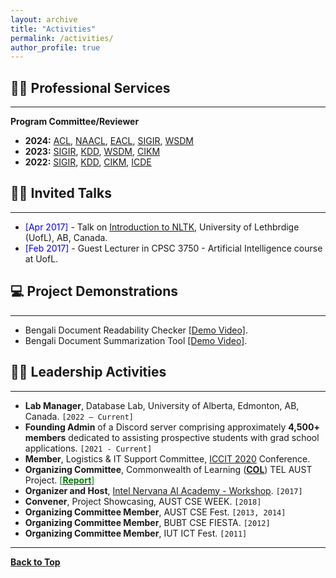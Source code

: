 ```yaml
---
layout: archive
title: "Activities"
permalink: /activities/
author_profile: true
---
```


## 👨‍💻 Professional Services
-------------------------

**Program Committee/Reviewer**

- **2024:** [ACL](https://2024.aclweb.org/), [NAACL](https://2024.naacl.org/), [EACL](https://2024.eacl.org/), [SIGIR](https://sigir-2024.github.io/), [WSDM](https://www.wsdm-conference.org/2024/)
- **2023:** [SIGIR](https://sigir.org/sigir2023/), [KDD](https://kdd.org/kdd2023/), [WSDM](https://www.wsdm-conference.org/2023/), [CIKM](https://uobevents.eventsair.com/cikm2023/)
- **2022:** [SIGIR](https://sigir.org/sigir2022/), [KDD](https://kdd.org/kdd2022/), [CIKM](https://www.cikm2022.org/), [ICDE](https://icde2022.ieeecomputer.my/)
<!-- - **2020:** [ICCIT](https://iccit.org.bd/2020/) -->
<!-- - **2019:** [ICIET](http://www.enggtech.du.ac.bd/iciet-2019/) -->

## 👨‍🏫 Invited Talks
----------------
- <span style="color:Blue"> [Apr 2017] </span> - Talk on [Introduction to NLTK](https://tafseer-nayeem.github.io/files/Introduction_to_NLTK.pdf), University of Lethbrdige (UofL), AB, Canada. 
- <span style="color:Blue"> [Feb 2017] </span> - Guest Lecturer in CPSC 3750 - Artificial Intelligence course at UofL.

## 💻 Project Demonstrations 
----------------
* Bengali Document Readability Checker [[Demo Video]](https://youtu.be/U05Pf9Y4tCQ).
* Bengali Document Summarization Tool [[Demo Video]](https://youtu.be/LrnskktiXcg).

## 👨‍⚖️ Leadership Activities
------------------------
- **Lab Manager**, Database Lab, University of Alberta, Edmonton, AB, Canada. `[2022 – Current]`
- **Founding Admin** of a Discord server comprising approximately **4,500+ members** dedicated to assisting prospective students with grad school applications. `[2021 - Current]`
- **Member**, Logistics & IT Support Committee, [ICCIT 2020](http://iccit.org.bd/2020/) Conference.
- **Organizing Committee**, Commonwealth of Learning (**[COL](https://www.col.org/)**) TEL AUST Project. [<span style ="color:Green"> [**Report**] </span>](http://oasis.col.org/handle/11599/3220)
- **Organizer and Host**, [Intel Nervana AI Academy - Workshop](https://www.intel.ai/). `[2017]`
- **Convener**, Project Showcasing, AUST CSE WEEK. `[2018]`
- **Organizing Committee Member**, AUST CSE Fest. `[2013, 2014]`
- **Organizing Committee Member**, BUBT CSE FIESTA. `[2012]`
- **Organizing Committee Member**, IUT ICT Fest. `[2011]`

----------------------

<!-- - 
- Organizing Committee Member & Researcher, **Commonwealth of Learning ([COL](https://www.col.org/)) TEL AUST** Project [<span style ="color:Green"> [**Report**] </span>](http://oasis.col.org/handle/11599/3220)
- Member, Logistics & IT Support Committee, [ICCIT 2020](http://iccit.org.bd/2020/)
- **Organizer and Host:** [Intel Nervana AI Academy - Workshop](https://www.intel.ai/).
<!-- - Member, *Bangladeshi Students' Organization at the University of Lethbridge* ([**BSOUL**](https://www.facebook.com/BSOULpage/)), Alberta, Canada. 
- Convener, Project Showcasing, **AUST CSE WEEK 2018**, Dhaka, Bangladesh.
- Organizing committee member in the **AUST CSE Fest 2013 and 2014**, Dhaka, Bangladesh.
- Organizing committee member in the **BUBT CSE FIESTA 2012**, Dhaka, Bangladesh.
- Organizing committee member in the **IUT ICT Fest 2011**, Dhaka, Bangladesh. 
-->


[**Back to Top**](#)


